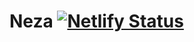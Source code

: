 # Neza [![Netlify Status](https://api.netlify.com/api/v1/badges/ccb5321e-c7e2-4f9f-ab79-1eec45a92517/deploy-status)](https://app.netlify.com/sites/neza-stagging/deploys)
